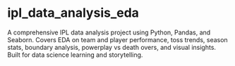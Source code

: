 # ipl_data_analysis_eda
A comprehensive IPL data analysis project using Python, Pandas, and Seaborn. Covers EDA on team and player performance, toss trends, season stats, boundary analysis, powerplay vs death overs, and visual insights. Built for data science learning and storytelling.
